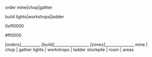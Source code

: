 


order
mine|chop|gather

build
lights|workshops|ladder

0xff0000

#ff0000


_[orders]___________    _[build]___________________    _[zones]________________
mine | chop | gather    lights | workshops | ladder    stockpile | room | areas

